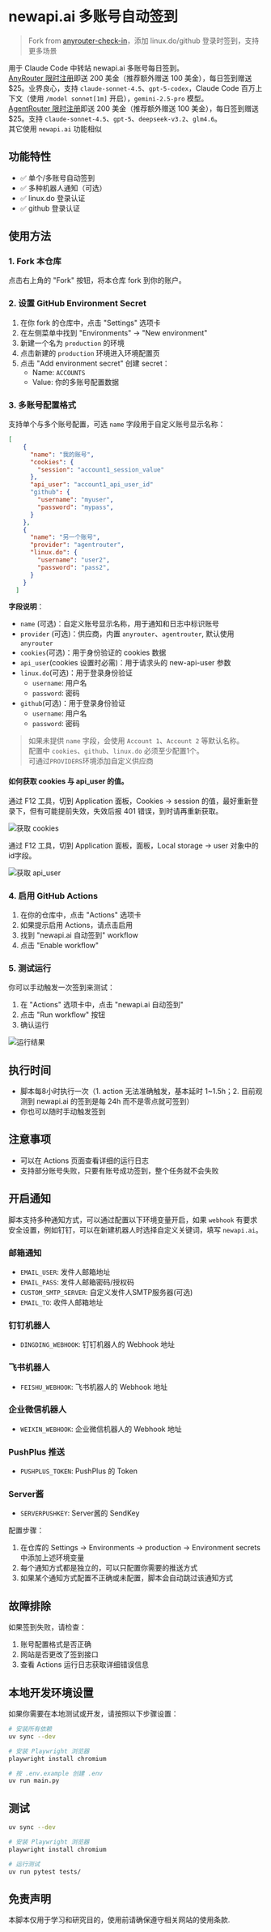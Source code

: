 # newapi.ai 多账号自动签到

> Fork from [anyrouter-check-in](https://github.com/millylee/anyrouter-check-in)，添加 linux.do/github 登录时签到，支持更多场景

用于 Claude Code 中转站 newapi.ai 多账号每日签到。  
[AnyRouter 限时注册](https://anyrouter.top/register?aff=wJrb)即送 200 美金（推荐额外赠送 100 美金），每日签到赠送 $25。业界良心，支持 `claude-sonnet-4.5`、`gpt-5-codex`，Claude Code 百万上下文（使用 `/model sonnet[1m]` 开启），`gemini-2.5-pro` 模型。  
[AgentRouter 限时注册](https://agentrouter.org/register?aff=wDU2)即送 200 美金（推荐额外赠送 100 美金），每日签到赠送 $25。支持 `claude-sonnet-4.5`、`gpt-5`、`deepseek-v3.2`、`glm4.6`。  
其它使用 `newapi.ai` 功能相似

## 功能特性

- ✅ 单个/多账号自动签到
- ✅ 多种机器人通知（可选）
- ✅ linux.do 登录认证
- ✅ github 登录认证

## 使用方法

### 1. Fork 本仓库

点击右上角的 "Fork" 按钮，将本仓库 fork 到你的账户。

### 2. 设置 GitHub Environment Secret

1. 在你 fork 的仓库中，点击 "Settings" 选项卡
2. 在左侧菜单中找到 "Environments" -> "New environment"
3. 新建一个名为 `production` 的环境
4. 点击新建的 `production` 环境进入环境配置页
5. 点击 "Add environment secret" 创建 secret：
   - Name: `ACCOUNTS`
   - Value: 你的多账号配置数据

### 3. 多账号配置格式

支持单个与多个账号配置，可选 `name` 字段用于自定义账号显示名称：

```json
[
    {
      "name": "我的账号",
      "cookies": {
        "session": "account1_session_value"
      },
      "api_user": "account1_api_user_id"
      "github": {
        "username": "myuser",
        "password": "mypass",
      }
    },
    {
      "name": "另一个账号",
      "provider": "agentrouter",
      "linux.do": {
        "username": "user2",
        "password": "pass2",       
      }
    }
  ]
```

**字段说明**：
- `name` (可选)：自定义账号显示名称，用于通知和日志中标识账号
- `provider` (可选)：供应商，内置 `anyrouter`、`agentrouter`, 默认使用 `anyrouter`
- `cookies`(可选)：用于身份验证的 cookies 数据
- `api_user`(cookies 设置时必需)：用于请求头的 new-api-user 参数
- `linux.do`(可选)：用于登录身份验证
  * `username`: 用户名
  * `password`: 密码
- `github`(可选)：用于登录身份验证
  * `username`: 用户名
  * `password`: 密码

> 如果未提供 `name` 字段，会使用 `Account 1`、`Account 2` 等默认名称。  
> 配置中 `cookies`、`github`、`linux.do` 必须至少配置1个。  
> 可通过`PROVIDERS`环境添加自定义供应商


#### 如何获取 cookies 与 api_user 的值。

通过 F12 工具，切到 Application 面板，Cookies -> session 的值，最好重新登录下，但有可能提前失效，失效后报 401 错误，到时请再重新获取。

![获取 cookies](./assets/request-cookie-session.png)

通过 F12 工具，切到 Application 面板，面板，Local storage -> user 对象中的id字段。

![获取 api_user](./assets/request-api-user.png)

### 4. 启用 GitHub Actions

1. 在你的仓库中，点击 "Actions" 选项卡
2. 如果提示启用 Actions，请点击启用
3. 找到 "newapi.ai 自动签到" workflow
4. 点击 "Enable workflow"

### 5. 测试运行

你可以手动触发一次签到来测试：

1. 在 "Actions" 选项卡中，点击 "newapi.ai 自动签到"
2. 点击 "Run workflow" 按钮
3. 确认运行

![运行结果](./assets/check-in.png)

## 执行时间

- 脚本每8小时执行一次（1. action 无法准确触发，基本延时 1~1.5h；2. 目前观测到 newapi.ai 的签到是每 24h 而不是零点就可签到）
- 你也可以随时手动触发签到

## 注意事项

- 可以在 Actions 页面查看详细的运行日志
- 支持部分账号失败，只要有账号成功签到，整个任务就不会失败

## 开启通知

脚本支持多种通知方式，可以通过配置以下环境变量开启，如果 `webhook` 有要求安全设置，例如钉钉，可以在新建机器人时选择自定义关键词，填写 `newapi.ai`。

### 邮箱通知
- `EMAIL_USER`: 发件人邮箱地址
- `EMAIL_PASS`: 发件人邮箱密码/授权码
- `CUSTOM_SMTP_SERVER`: 自定义发件人SMTP服务器(可选)
- `EMAIL_TO`: 收件人邮箱地址
### 钉钉机器人
- `DINGDING_WEBHOOK`: 钉钉机器人的 Webhook 地址

### 飞书机器人
- `FEISHU_WEBHOOK`: 飞书机器人的 Webhook 地址

### 企业微信机器人
- `WEIXIN_WEBHOOK`: 企业微信机器人的 Webhook 地址

### PushPlus 推送
- `PUSHPLUS_TOKEN`: PushPlus 的 Token

### Server酱
- `SERVERPUSHKEY`: Server酱的 SendKey

配置步骤：
1. 在仓库的 Settings -> Environments -> production -> Environment secrets 中添加上述环境变量
2. 每个通知方式都是独立的，可以只配置你需要的推送方式
3. 如果某个通知方式配置不正确或未配置，脚本会自动跳过该通知方式

## 故障排除

如果签到失败，请检查：

1. 账号配置格式是否正确
2. 网站是否更改了签到接口
3. 查看 Actions 运行日志获取详细错误信息

## 本地开发环境设置

如果你需要在本地测试或开发，请按照以下步骤设置：

```bash
# 安装所有依赖
uv sync --dev

# 安装 Playwright 浏览器
playwright install chromium

# 按 .env.example 创建 .env
uv run main.py
```

## 测试

```bash
uv sync --dev

# 安装 Playwright 浏览器
playwright install chromium

# 运行测试
uv run pytest tests/
```

## 免责声明

本脚本仅用于学习和研究目的，使用前请确保遵守相关网站的使用条款.
